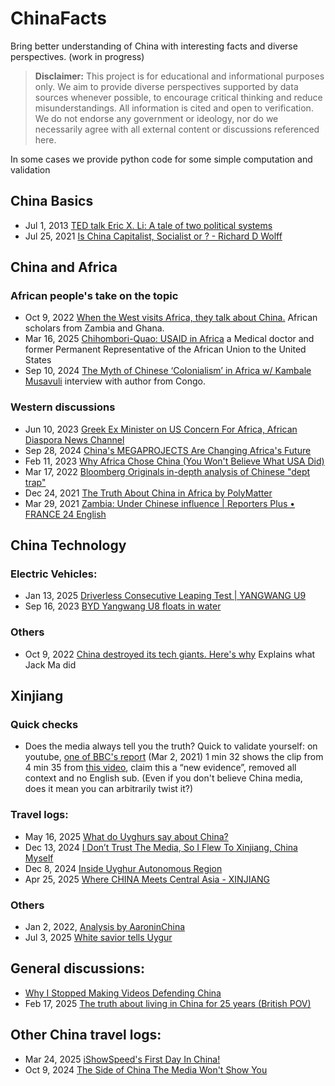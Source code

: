 # ChinaFacts
Bring better understanding of China with interesting facts and diverse perspectives. (work in progress)

> **Disclaimer:** This project is for educational and informational purposes only. We aim to provide diverse perspectives supported by data sources whenever possible, to encourage critical thinking and reduce misunderstandings. All information is cited and open to verification. We do not endorse any government or ideology, nor do we necessarily agree with all external content or discussions referenced here. 

In some cases we provide python code for some simple computation and validation

## China Basics
  - Jul 1, 2013 [TED talk Eric X. Li: A tale of two political systems](https://www.youtube.com/watch?v=s0YjL9rZyR0)
  - Jul 25, 2021 [Is China Capitalist, Socialist or ? - Richard D Wolff](https://www.youtube.com/watch?v=5mjVP09XqbM)

## China and Africa
  ### African people's take on the topic
  - Oct 9, 2022 [When the West visits Africa, they talk about China.](https://www.youtube.com/watch?v=Jw2BOG57_2M) African scholars from Zambia and Ghana. 
  - Mar 16, 2025 [Chihombori-Quao: USAID in Africa](https://www.youtube.com/watch?v=5mFSRb5dUOM) a Medical doctor and former Permanent Representative of the African Union to the United States
  - Sep 10, 2024 [The Myth of Chinese ‘Colonialism’ in Africa w/ Kambale Musavuli](https://www.youtube.com/watch?v=WUpPW7vz4FY) interview with author from Congo. 

  ### Western discussions
  - Jun 10, 2023 [Greek Ex Minister on US Concern For Africa, African Diaspora News Channel](https://www.youtube.com/watch?v=n8Y57ULVqC8)
  - Sep 28, 2024 [China's MEGAPROJECTS Are Changing Africa's Future](https://www.youtube.com/watch?v=iiLIksoZ6rI)
  - Feb 11, 2023 [Why Africa Chose China (You Won't Believe What USA Did)](https://www.youtube.com/watch?v=6C47uM-Ieyc)
  - Mar 17, 2022 [Bloomberg Originals in-depth analysis of Chinese "dept trap"](https://www.youtube.com/watch?v=_-QDEWwSkP0)
  - Dec 24, 2021 [The Truth About China in Africa by PolyMatter](https://www.youtube.com/watch?v=7gwgcIfzttA)
  - Mar 29, 2021 [Zambia: Under Chinese influence | Reporters Plus • FRANCE 24 English](https://www.youtube.com/watch?v=Co0RGa99W0M)

## China Technology
  ### Electric Vehicles:
  - Jan 13, 2025 [Driverless Consecutive Leaping Test | YANGWANG U9](https://www.youtube.com/watch?v=-QJYSkq8KVA)
  - Sep 16, 2023 [BYD Yangwang U8 floats in water](https://www.youtube.com/watch?v=bs4BNOfLHYw)

  ### Others
  - Oct 9, 2022 [China destroyed its tech giants. Here's why](https://www.youtube.com/watch?v=-JAFb2bYJSs) Explains what Jack Ma did

## Xinjiang
  ### Quick checks
  - Does the media always tell you the truth? Quick to validate yourself: on youtube, [one of BBC's report](https://www.youtube.com/watch?v=-mqga0a6H8I&t=92s) (Mar 2, 2021) 1 min 32 shows the clip from 4 min 35 from [this video](https://www.youtube.com/watch?v=07NjqkQAgs8&t=285s), claim this a “new evidence”, removed all context and no English sub. (Even if you don't believe China media, does it mean you can arbitrarily twist it?)

  ### Travel logs:
  - May 16, 2025 [What do Uyghurs say about China?](https://www.youtube.com/watch?v=Q6xsYeNXTRc)
  - Dec 13, 2024 [I Don’t Trust The Media, So I Flew To Xinjiang, China Myself](https://www.youtube.com/watch?v=4ruu_dQAYZg)
  - Dec 8, 2024 [Inside Uyghur Autonomous Region](https://www.youtube.com/watch?v=vXhcgf6eC4U)
  - Apr 25, 2025 [Where CHINA Meets Central Asia - XINJIANG](https://www.youtube.com/watch?v=eQPRfIoOYtY)

  ### Others
  - Jan 2, 2022, [Analysis by AaroninChina](https://www.youtube.com/watch?v=xm5fNV0rSaI)
  - Jul 3, 2025 [White savior tells Uygur](https://www.youtube.com/watch?v=JDR5itJtZU8)

## General discussions:
  - [Why I Stopped Making Videos Defending China](https://www.youtube.com/watch?v=WDSDX15qps0)
  - Feb 17, 2025 [The truth about living in China for 25 years (British POV)](https://www.youtube.com/watch?v=6VjYYOubUKA)

## Other China travel logs:
  - Mar 24, 2025 [iShowSpeed's First Day In China!](https://www.youtube.com/watch?v=jpX04R596o4)
  - Oct 9, 2024 [The Side of China The Media Won't Show You](https://www.youtube.com/watch?v=fci9MQ3VZ_I)
